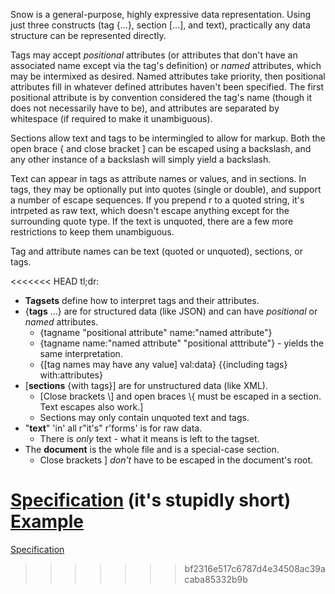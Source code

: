Snow is a general-purpose, highly expressive data representation. Using just three constructs (tag {...}, section [...], and text), practically any data structure can be represented directly.

Tags may accept _positional_ attributes (or attributes that don't have an associated name except via the tag's definition) or _named_ attributes, which may be intermixed as desired. Named attributes take priority, then positional attributes fill in whatever defined attributes haven't been specified. The first positional attribute is by convention considered the tag's name (though it does not necessarily have to be), and attributes are separated by whitespace (if required to make it unambiguous).

Sections allow text and tags to be intermingled to allow for markup. Both the open brace { and close bracket ] can be escaped using a backslash, and any other instance of a backslash will simply yield a backslash.

Text can appear in tags as attribute names or values, and in sections. In tags, they may be optionally put into quotes (single or double), and support a number of escape sequences. If you prepend r to a quoted string, it's intrpeted as raw text, which doesn't escape anything except for the surrounding quote type. If the text is unquoted, there are a few more restrictions to keep them unambiguous.

Tag and attribute names can be text (quoted or unquoted), sections, or tags.

<<<<<<< HEAD
tl;dr:
* **Tagsets** define how to interpret tags and their attributes.
* {**tags** ...} are for structured data (like JSON) and can have _positional_ or _named_ attributes.
  - {tagname "positional attribute" name:"named attribute"}
  - {tagname name:"named attribute" "positional atttribute"} - yields the same interpretation.
  - {[tag names may have any value] val:data} {{including tags} with:attributes}
* [**sections** {with tags}] are for unstructured data (like XML).
  - [Close brackets \\] and open braces \\{ must be escaped in a section. Text escapes also work.]
  - Sections may only contain unquoted text and tags.
* "**text**" 'in' all r"it's" r'forms' is for raw data.
  - There is _only_ text - what it means is left to the tagset.
* The **document** is the whole file and is a special-case section.
  - Close brackets ] _don't_ have to be escaped in the document's root.

[Specification](https://docs.google.com/document/d/1w7YcvZA8QE_bOgvff7Lgq4eUINM5rttW0hmHlb8hxcU/edit) (it's stupidly short)
[Example](https://docs.google.com/document/d/1cD9bDQs-frXRlzWZPJ3e5-jozZo8wKse2Ehfiqo5Gno/edit)
=======
[Specification](https://docs.google.com/document/d/1w7YcvZA8QE_bOgvff7Lgq4eUINM5rttW0hmHlb8hxcU/edit)
>>>>>>> bf2316e517c6787d4e34508ac39acaba85332b9b
